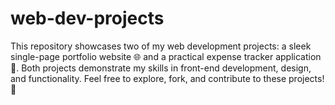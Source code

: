 # web-dev-projects
This repository showcases two of my web development projects: a sleek single-page portfolio website 🌐 and a practical expense tracker application 💸. Both projects demonstrate my skills in front-end development, design, and functionality. Feel free to explore, fork, and contribute to these projects! 🤝
